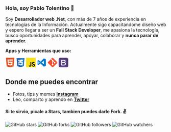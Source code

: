 ### Hola, soy Pablo Tolentino 👋

Soy **Desarrollador web .Net**, con más de 7 años de experiencia en tecnologías de la Información. Actualmente sigo capacitandome diseño web y espero llegar a ser un **Full Stack Developer**, me apasiona la tecnología, busco oportunidades para aprender, apoyar, colaborar y **nunca parar de aprender.**   

**Apps y Herramientas que uso:**  

<code><img height="30" src="https://raw.githubusercontent.com/pablotolentino/pablotolentino/master/img/Html.png"></code>
<code><img height="30" src="https://raw.githubusercontent.com/pablotolentino/pablotolentino/master/img/Css.png"></code>
<code><img height="30" src="https://raw.githubusercontent.com/pablotolentino/pablotolentino/master/img/Js.png"></code>
<code><img height="30" src="https://raw.githubusercontent.com/pablotolentino/pablotolentino/master/img/Visual.png"></code>
<code><img height="30" src="https://raw.githubusercontent.com/pablotolentino/pablotolentino/master/img/Git.png"></code>
<code><img height="30" src="https://raw.githubusercontent.com/pablotolentino/pablotolentino/master/img/Bootstrap.png"></code>

## Donde me puedes encontrar
* Fotos, tips y memes **[Instagram](https://www.instagram.com/pabtolentino/?hl=es-la)**
* Leo, comparto y aprendo en **[Twitter](https://twitter.com/Pablo45006815)**

#### Si te sirvio, picale a **Stars**, tambien puedes darle **Fork**. ✌️

![GitHub stars](https://img.shields.io/github/stars/pablotolentino/pablotolentino?style=social)
![GitHub forks](https://img.shields.io/github/forks/pablotolentino/pablotolentino?label=Fork&style=social)
![GitHub followers](https://img.shields.io/github/followers/pablotolentino?label=Follow&style=social)
![GitHub watchers](https://img.shields.io/github/watchers/pablotolentino/pablotolentino?style=social)
